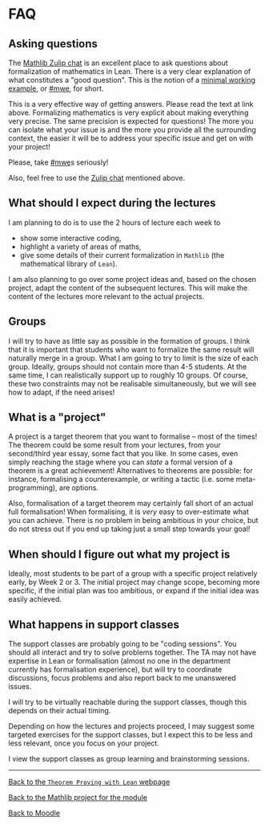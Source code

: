 #  FAQ

##  Asking questions

The [Mathlib Zulip chat](https://leanprover.zulipchat.com/) is an excellent place to ask questions about formalization of mathematics in Lean.
There is a very clear explanation of what constitutes a "good question".
This is the notion of a [minimal working example](https://leanprover-community.github.io/mwe.html), or [#mwe](https://leanprover-community.github.io/mwe.html), for short.

This is a very effective way of getting answers.
Please read the text at link above.
Formalizing mathematics is very explicit about making everything very precise.
The same precision is expected for questions!
The more you can isolate what your issue is and the more you provide all the surrounding context, the easier it will be to address your specific issue and get on with your project!

Please, take [#mwe](https://leanprover-community.github.io/mwe.html)s seriously!

Also, feel free to use the [Zulip chat](https://leanprover.zulipchat.com/) mentioned above.

##  What should I expect during the lectures

I am planning to do is to use the 2 hours of lecture each week to
* show some interactive coding,
* highlight a variety of areas of maths,
* give some details of their current formalization in `Mathlib` (the mathematical library of `Lean`).

I am also planning to go over some project ideas and, based on the chosen project, adapt the content of the subsequent lectures.
This will make the content of the lectures more relevant to the actual projects.

##  Groups

I will try to have as little say as possible in the formation of groups.
I think that it is important that students who want to formalize the same result will naturally merge in a group.
What I am going to try to limit is the size of each group.
Ideally, groups should not contain more than 4-5 students.
At the same time, I can realistically support up to roughly 10 groups.
Of course, these two constraints may not be realisable simultaneously, but we will see how to adapt, if the need arises!

##  What is a "project"

A project is a target theorem that you want to formalise &ndash; most of the times!
The theorem could be some result from your lectures, from your second/third year essay, some fact that you like.
In some cases, even simply reaching the stage where you can *state* a formal version of a theorem is a great achievement!
Alternatives to theorems are possible: for instance, formalising a counterexample,
or writing a tactic (i.e. some meta-programming), are options.

Also, formalisation of a target theorem may certainly fall short of an actual full formalisation!
When formalising, it is *very* easy to over-estimate what you can achieve.
There is no problem in being ambitious in your choice, but do not stress out if you end up taking just a small step
towards your goal!

##  When should I figure out what my project is

Ideally, most students to be part of a group with a specific project relatively early, by Week 2 or 3.
The initial project may change scope, becoming more specific, if the initial plan was too ambitious,
or expand if the initial idea was easily achieved.

##  What happens in support classes

The support classes are probably going to be "coding sessions".
You should all interact and try to solve problems together.
The TA may not have expertise in Lean or formalisation (almost no one in the department currently has formalisation experience),
but will try to coordinate discussions, focus problems and also report back to me unanswered issues.

I will try to be virtually reachable during the support classes, though this depends on their actual timing.

Depending on how the lectures and projects proceed, I may suggest some targeted exercises for the support classes,
but I expect this to be less and less relevant, once you focus on your project.

I view the support classes as group learning and brainstorming sessions.

---

[Back to the `Theorem Proving with Lean` webpage](https://adomani.github.io/Syllabus/MA4N1/toc)

[Back to the Mathlib project for the module](https://github.com/adomani/MA4N1_2023)

[Back to Moodle](https://moodle.warwick.ac.uk/course/view.php?id=58287#section-0)
